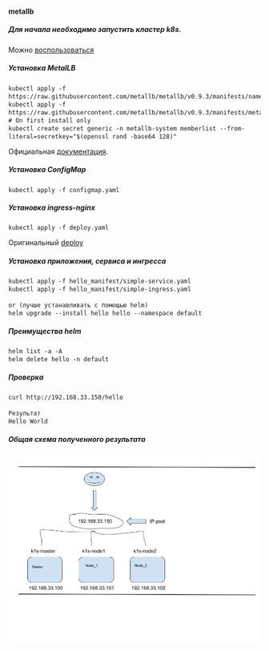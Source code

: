 #### metallb

##### Для начала необходимо запустить кластер k8s.
Можно [воспользоваться](https://github.com/LinarNadyrov/small_k8s)

##### Установка MetalLB
```
kubectl apply -f https://raw.githubusercontent.com/metallb/metallb/v0.9.3/manifests/namespace.yaml
kubectl apply -f https://raw.githubusercontent.com/metallb/metallb/v0.9.3/manifests/metallb.yaml
# On first install only
kubectl create secret generic -n metallb-system memberlist --from-literal=secretkey="$(openssl rand -base64 128)"
```
Официальная [документация](https://metallb.universe.tf/installation/). 

##### Установка ConfigMap
```
kubectl apply -f configmap.yaml
```
##### Установка ingress-nginx
```
kubectl apply -f deploy.yaml
```
Оригинальный [deploy](https://raw.githubusercontent.com/kubernetes/ingress-nginx/master/deploy/static/provider/baremetal/deploy.yaml)

##### Установка приложения, сервиса и ингресса
```
kubectl apply -f hello_manifest/simple-service.yaml
kubectl apply -f hello_manifest/simple-ingress.yaml

or (лучше устанавливать с помощью helm)
helm upgrade --install hello hello --namespace default
```
##### Преимущества helm
```
helm list -a -A
helm delete hello -n default
```

##### Проверка 
```
curl http://192.168.33.150/hello

Результат           
Hello World
```

##### Общая схема полученного результата

<img src="./images/k1s.jpg" alt="k1s"/>
